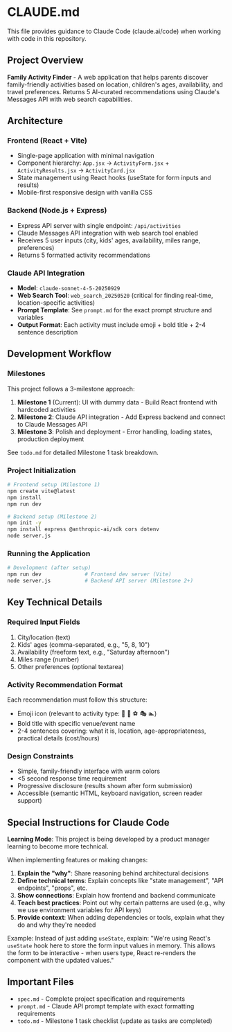 # CLAUDE.md

This file provides guidance to Claude Code (claude.ai/code) when working with code in this repository.

## Project Overview

**Family Activity Finder** - A web application that helps parents discover family-friendly activities based on location, children's ages, availability, and travel preferences. Returns 5 AI-curated recommendations using Claude's Messages API with web search capabilities.

## Architecture

### Frontend (React + Vite)
- Single-page application with minimal navigation
- Component hierarchy: `App.jsx` → `ActivityForm.jsx` + `ActivityResults.jsx` → `ActivityCard.jsx`
- State management using React hooks (useState for form inputs and results)
- Mobile-first responsive design with vanilla CSS

### Backend (Node.js + Express)
- Express API server with single endpoint: `/api/activities`
- Claude Messages API integration with web search tool enabled
- Receives 5 user inputs (city, kids' ages, availability, miles range, preferences)
- Returns 5 formatted activity recommendations

### Claude API Integration
- **Model**: `claude-sonnet-4-5-20250929`
- **Web Search Tool**: `web_search_20250520` (critical for finding real-time, location-specific activities)
- **Prompt Template**: See `prompt.md` for the exact prompt structure and variables
- **Output Format**: Each activity must include emoji + bold title + 2-4 sentence description

## Development Workflow

### Milestones
This project follows a 3-milestone approach:

1. **Milestone 1** (Current): UI with dummy data - Build React frontend with hardcoded activities
2. **Milestone 2**: Claude API integration - Add Express backend and connect to Claude Messages API
3. **Milestone 3**: Polish and deployment - Error handling, loading states, production deployment

See `todo.md` for detailed Milestone 1 task breakdown.

### Project Initialization
```bash
# Frontend setup (Milestone 1)
npm create vite@latest
npm install
npm run dev

# Backend setup (Milestone 2)
npm init -y
npm install express @anthropic-ai/sdk cors dotenv
node server.js
```

### Running the Application
```bash
# Development (after setup)
npm run dev              # Frontend dev server (Vite)
node server.js           # Backend API server (Milestone 2+)
```

## Key Technical Details

### Required Input Fields
1. City/location (text)
2. Kids' ages (comma-separated, e.g., "5, 8, 10")
3. Availability (freeform text, e.g., "Saturday afternoon")
4. Miles range (number)
5. Other preferences (optional textarea)

### Activity Recommendation Format
Each recommendation must follow this structure:
- Emoji icon (relevant to activity type: 🎨 🌳 ⚽ 🎭 🏊)
- Bold title with specific venue/event name
- 2-4 sentences covering: what it is, location, age-appropriateness, practical details (cost/hours)

### Design Constraints
- Simple, family-friendly interface with warm colors
- <5 second response time requirement
- Progressive disclosure (results shown after form submission)
- Accessible (semantic HTML, keyboard navigation, screen reader support)

## Special Instructions for Claude Code

**Learning Mode**: This project is being developed by a product manager learning to become more technical.

When implementing features or making changes:
1. **Explain the "why"**: Share reasoning behind architectural decisions
2. **Define technical terms**: Explain concepts like "state management", "API endpoints", "props", etc.
3. **Show connections**: Explain how frontend and backend communicate
4. **Teach best practices**: Point out why certain patterns are used (e.g., why we use environment variables for API keys)
5. **Provide context**: When adding dependencies or tools, explain what they do and why they're needed

Example: Instead of just adding `useState`, explain: "We're using React's `useState` hook here to store the form input values in memory. This allows the form to be interactive - when users type, React re-renders the component with the updated values."

## Important Files
- `spec.md` - Complete project specification and requirements
- `prompt.md` - Claude API prompt template with exact formatting requirements
- `todo.md` - Milestone 1 task checklist (update as tasks are completed)
